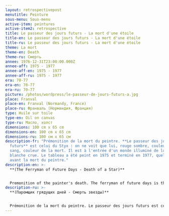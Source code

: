 ```yaml
---
layout: retrospectivepost
menutitle: Peinture
sous-menu: Sous-menu
active-item: peintures
active-item2: retrospective
title: Le passeur des jours futurs - La mort d'une étoile
title-en: Le passeur des jours futurs - La mort d'une étoile
title-ru: Le passeur des jours futurs - La mort d'une étoile
theme: La mort
theme-en: Death
theme-ru: Смерть
annee: 1976-12-31T23:00:00.000Z
annee-aff: 1975 - 1977
annee-aff-en: 1975 - 1977
annee-aff-ru: 1975 - 1977
era: 70-77
era-en: 70-77
era-ru: 70-77
picture: /photos/wordpress/le-passeur-de-jours-futurs-a.jpg
place: Franval
place-en: Franval (Normandy, France)
place-ru: Франваль (Нормандия, Франция)
type: Huile sur toile
type-en: Oil on canvas
type-ru: Масло, холст
dimensions: 100 cm x 65 cm
dimensions-en: 100 cm x 65 cm
dimensions-ru: 100 см x 65 см
description-fr: "Prémonition de la mort du peintre. **Le passeur des jours
  futurs** est celui du Styx : on ne voit que lui, rouge sombre, couleur du
  sang, couleur de la mort. Il est à l'entrée d'un monde illuminé de lumière
  blanche crue. Le tableau a été peint en 1975 et terminé en 1977, quelques mois
  avant la mort du peintre."
description-en: >-
  **(The Ferryman of Future Days - Death of a Star)**


  Premonition of the painter's death. The ferryman of future days is the guardian of the Styx: he is the focal point of this painting, dark red, color of blood, color of death. He is at the entrance of a world illuminated with pure white light. The painting was started in 1975 and completed in 1977, just a few months before Montlaur's death.
description-ru: >-
  **(Паромщик грядущих дней - Смерть звезды)**


  Prémonition de la mort du peintre. Le passeur des jours futurs est celui du Styx : on ne voit que lui, rouge sombre, couleur du sang, couleur de la mort. Il est à l'entrée d'un monde illuminé de lumière blanche crue. Le tableau a été peint en 1975 et terminé en 1977, quelques mois avant la mort du peintre.
---
```

